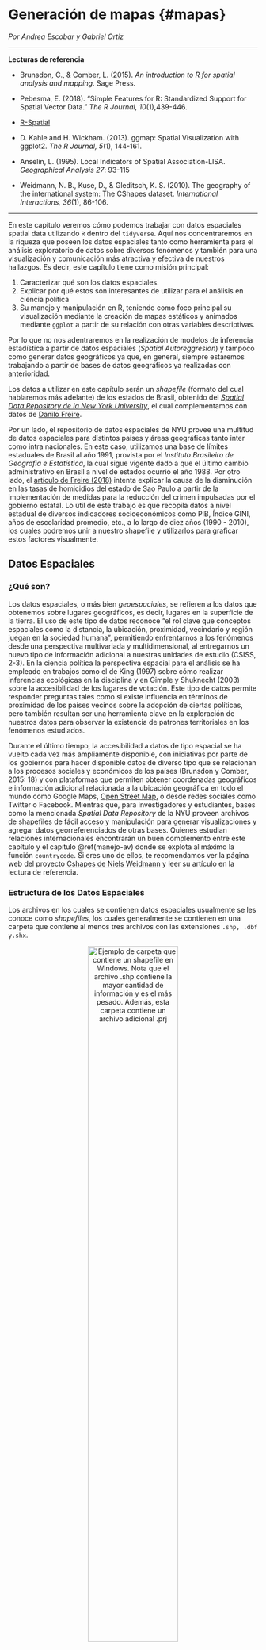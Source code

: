 
# Generación de mapas {#mapas}
*Por Andrea Escobar y Gabriel Ortiz*

***

**Lecturas de referencia**

- Brunsdon, C., & Comber, L. (2015). *An introduction to R for spatial analysis and mapping*. Sage Press.

- Pebesma, E. (2018). “Simple Features for R: Standardized Support for Spatial Vector Data.” *The R Journal, 10*(1),439-446. 

- [R-Spatial](https://r-spatial.github.io/sf/index.html)

- D. Kahle and H. Wickham. (2013). ggmap: Spatial Visualization with ggplot2. *The R Journal, 5*(1), 144-161. 
  
- Anselin, L. (1995). Local Indicators of Spatial Association-LISA. *Geographical Analysis 27*: 93-115 

- Weidmann, N. B., Kuse, D., & Gleditsch, K. S. (2010). The geography of the international system: The CShapes dataset. *International Interactions, 36*(1), 86-106.

***

En este capítulo veremos cómo podemos trabajar con datos espaciales spatial data utilizando `R` dentro del `tidyverse`. Aquí nos concentraremos en la riqueza que poseen los datos espaciales tanto como herramienta para el análisis exploratorio de datos sobre diversos fenómenos y también para una visualización y comunicación más atractiva y efectiva de nuestros hallazgos. Es decir, este capítulo tiene como misión principal:

1. Caracterizar qué son los datos espaciales.
2. Explicar por qué estos son interesantes de utilizar para el análisis en ciencia política 
3. Su manejo y manipulación en R, teniendo como foco principal su visualización mediante la creación de mapas estáticos y animados mediante `ggplot` a partir de su relación con otras variables descriptivas.  

Por lo que no nos adentraremos en la realización de modelos de inferencia estadística a partir de datos espaciales (*Spatial Autoreggresion*) y tampoco como generar datos geográficos ya que, en general, siempre estaremos trabajando a partir de bases de datos geográficos ya realizadas con anterioridad. 

Los datos a utilizar en este capítulo serán un *shapefile* (formato del cual hablaremos más adelante) de los estados de Brasil, obtenido del [*Spatial Data Repository de la New York University*](https://geo.nyu.edu/catalog/stanford-ys298mq8577), el cual complementamos con datos de [Danilo Freire](https://github.com/danilofreire). 

Por un lado, el repositorio de datos espaciales de NYU provee una multitud de datos espaciales para distintos países y áreas geográficas tanto inter como intra nacionales. En este caso, utilizamos una base de límites estaduales de Brasil al año 1991, provista por el *Instituto Brasileiro de Geografia e Estatística*, la cual sigue vigente dado a que el último cambio administrativo en Brasil a nivel de estados ocurrió el año 1988. Por otro lado, el [artículo de Freire (2018)](https://doi.org/10.25222/larr.334) intenta explicar la causa de la disminución en las tasas de homicidios del estado de Sao Paulo a partir de la implementación de medidas para la reducción del crimen impulsadas por el gobierno estatal. Lo útil de este trabajo es que recopila datos a nivel estadual de diversos indicadores socioeconómicos como PIB, Índice GINI, años de escolaridad promedio, etc., a lo largo de diez años (1990 - 2010), los cuales podremos unir a nuestro shapefile y utilizarlos para graficar estos factores visualmente. 

## 	Datos Espaciales

###  ¿Qué son?

Los datos espaciales, o más bien *geoespaciales*, se refieren a los datos que obtenemos sobre lugares geográficos, es decir, lugares en la superficie de la tierra. El uso de este tipo de datos reconoce “el rol clave que conceptos espaciales como la distancia, la ubicación, proximidad, vecindario y región juegan en la sociedad humana”, permitiendo enfrentarnos a los fenómenos desde una perspectiva multivariada y multidimensional, al entregarnos un nuevo tipo de información adicional a nuestras unidades de estudio (CSISS, 2-3). En la ciencia política la perspectiva espacial para el análisis se ha empleado en trabajos como el de King (1997) sobre cómo realizar inferencias ecológicas en la disciplina y en Gimple y Shuknecht (2003) sobre la accesibilidad de los lugares de votación. Este tipo de datos permite responder preguntas tales como si existe influencia en términos de proximidad de los países vecinos sobre la adopción de ciertas políticas, pero también resultan ser una herramienta clave en la exploración de nuestros datos para observar la existencia de patrones territoriales en los fenómenos estudiados. 

Durante el último tiempo, la accesibilidad a datos de tipo espacial se ha vuelto cada vez más ampliamente disponible, con iniciativas por parte de los gobiernos para hacer disponible datos de diverso tipo que se relacionan a los procesos sociales y económicos de los países (Brunsdon y Comber, 2015: 18) y con plataformas que permiten obtener coordenadas geográficos e información adicional relacionada a la ubicación geográfica en todo el mundo como Google Maps, [Open Street Map](https://www.openstreetmap.org/), o desde redes sociales como Twitter o Facebook. Mientras que, para investigadores y estudiantes, bases como la mencionada *Spatial Data Repository* de la NYU proveen archivos de shapefiles de fácil acceso y manipulación para generar visualizaciones y agregar datos georreferenciados de otras bases. Quienes estudian relaciones internacionales encontrarán un buen complemento entre este capítulo y el capítulo \@ref(manejo-av) donde se explota al máximo la función `countrycode`. Si eres uno de ellos, te recomendamos ver la página web del proyecto [Cshapes de Niels Weidmann](http://nils.weidmann.ws/projects/cshapes.html) y leer su artículo en la lectura de referencia. 

###  Estructura de los Datos Espaciales

Los archivos en los cuales se contienen datos espaciales usualmente se les conoce como *shapefiles*, los cuales generalmente se contienen en una carpeta que contiene al menos tres archivos con las extensiones `.shp, .dbf y.shx`.

<div class="figure" style="text-align: center">
<img src="00-images/carpeta_shapefile_windows.png" alt="Ejemplo de carpeta que contiene un shapefile en Windows. Nota que el archivo .shp contiene la mayor cantidad de información y es el más pesado. Además, esta carpeta contiene un archivo adicional .prj" width="60%" />
<p class="caption">(\#fig:shp-windows)Ejemplo de carpeta que contiene un shapefile en Windows. Nota que el archivo .shp contiene la mayor cantidad de información y es el más pesado. Además, esta carpeta contiene un archivo adicional .prj</p>
</div>

<div class="figure" style="text-align: center">
<img src="00-images/carpeta_shapefile_mac.png" alt="Ejemplo de carpeta que contiene un shapefile en Mac" width="60%" />
<p class="caption">(\#fig:shp-mac)Ejemplo de carpeta que contiene un shapefile en Mac</p>
</div>

Este tipo de objetos son usualmente representados por vectores (si no recuerdas lo que es un vector podés refrescarlo en el capítulo 3), que consisten en la descripción de la geometría o forma (*shape*) de los objetos, conteniendo usualmente variables adicionales, llamadas "atributos", sobre estos mismos datos. Tomando como ejemplo los datos que usaremos durante este capítulo, nuestra base de datos describe los bordes de los estados de Brasil (geometría) y además contiene información sobre la tasa de homicidios de cada uno de estos y otro tipo de datos socioeconómicos de ellos (atributos). Los datos espaciales son diversos en sus características y son usualmente divididos en tipos de vectores que en todos los casos consisten en un set de par de coordenadas (x,y) (Rspatial): 

*	Puntos: Una sola ubicación descrita por un punto como una dirección de una casa geocodificada.
*	Líneas: Segmento compuesto por una serie de puntos unidos el uno con el otro que no conforman un objeto cerrado.
*	Polígonos: Superficie plana compuesta por una serie de líneas conectadas la una con la otra que forman un objeto cerrado. 
*	Multi-polígonos: Multi-superficie compuesta por polígonos que no necesariamente deben intersectar. 

<div class="figure" style="text-align: center">
<img src="00-images/figura_formas.png" alt="Tipos de formas de datos espaciales. (1) Punto, (2) Línea, (3) Polígono." width="60%" />
<p class="caption">(\#fig:figura-formas)Tipos de formas de datos espaciales. (1) Punto, (2) Línea, (3) Polígono.</p>
</div>
 
<div class="books">
<p>Tip: Como hemos mencionado, el <a href="https://geo.nyu.edu/">Repositorio de Datos Espaciales de la NYU</a> puede ser una buena alternativa si es que deseas empezar a trabajar con datos espaciales de tu país, estado, o comuna. Si bien está en inglés, puedes buscar <em>shapefiles</em> fácilmente entrando a la página del Repositorio y seleccionas “Polygon” dentro de la categoría “Data Type”. Una vez es hecho esto, es solo un caso de introducir el nombre del área que te interesa en el buscador, seleccionar un resultado y apretar “Download Shapefile” en el costado superior derecho de la página para obtener tus archivos. Otra ventaja de estos datos es que suelen ser de bajo tamaño sin dejar de tener una calidad suficiente, lo cual es conveniente en el caso de que tu hardware posea limitaciones para trabajar con archivos de mayor tamaño.</p>
</div>

## Datos Espaciales en R

Durante los últimos años `R` ha avanzado considerablemente en sus herramientas para manipular y analizar datos geográficos de tal manera que esta sea compatible con el formato y las funcionalidades de otros paquetes del programa. En este capítulo nos concentraremos en el paquete `sf`, lanzado en el 2016, el cual se creó en base a las funcionalidades de tres paquetes anteriores: `sp`, `rgeos` y `rgdal` y que implementa el modelo estándar de código abierto *simple features* (cualidades simples) para la representación de objetos del mundo real en el computador, el cual posee atributos tanto espaciales como no espaciales, basados en geometría 2D con interpolación linear entre vértices (Pebesma, 2018).   

##  Special Features en R

La principal ventaja que nos entrega el paquete `sf` es que este permite trabajar con datos espaciales dentro del `tidyverse`, es decir, poder manejar datos espaciales como si fueran cualquier otro tipo de dataset, utilizando así las funciones de los paquetes de `R` contenidos dentro del metapaquete `tidyverse` como `ggplot2` y `dplyr` que has visto en los capítulos 4 y 5. 

Es importante tener la última versión de `tidyverse` para correr los geomas de `ggplot` que usaremos en este capítulo. Puedes actualizar a la última versión con el comando `install.packages("tidyverse")`:


```r
library(tidyverse)
```

Ahora necesitamos instalar el paquete `sf`. Para que este funcione en Mac y Linux se deben tener las versiones recientes de GDAL, GEOS, Proj.4 y UDUNTIS instaladas (Para más información ir a https://github.com/r-spatial/sf#installling). Una vez hecho esto podemos instalar el paquete `sf`:


```r
# devtools::install_github("robinlovelace/geocompr")
```


```r
# install.packages("sf")
```


```r
library(sf)
```

###  Estructura 

Para comenzar a trabajar, crea un proyecto de RStudio y descarga la carpeta comprimida con los shapefiles para este capítulo. El procedimiento para obtener los archivos es idéntico al que fue utilizado en el Capítulo \@ref(carga), de carga de bases de datos.

Para ver la estructura de los objetos de tipo `sf` cargamos nuestra base de datos en formato shapefile, utilizando el comando `st_read()` (Nota que estamos cargando el *archivo* "shp_brasil.shp" dentro de la *carpeta* "datos") y llamando el objeto a la consola:


```
## Reading layer `shp_brasil' from data source `/home/andres/google-drive/github/libroadp/00-datos/shp_brasil' using driver `ESRI Shapefile'
## Simple feature collection with 28 features and 1 field
## geometry type:  MULTIPOLYGON
## dimension:      XY
## bbox:           xmin: -2200000 ymin: -3700000 xmax: 2400000 ymax: 590000
## epsg (SRID):    NA
## proj4string:    +proj=poly +lat_0=0 +lon_0=-54 +x_0=0 +y_0=0 +ellps=GRS80 +units=m +no_defs
```


```r
shp_brasil <-  st_read("datos/")
```


```r
shp_brasil
## Simple feature collection with 28 features and 1 field
## geometry type:  MULTIPOLYGON
## dimension:      XY
## bbox:           xmin: -2200000 ymin: -3700000 xmax: 2400000 ymax: 590000
## epsg (SRID):    NA
## proj4string:    +proj=poly +lat_0=0 +lon_0=-54 +x_0=0 +y_0=0 +ellps=GRS80 +units=m +no_defs
## First 10 features:
##     estado                       geometry
## 1 Rondônia MULTIPOLYGON (((-977421 -89...
## 2     Acre MULTIPOLYGON (((-2179954 -8...
## 3 Amazonas MULTIPOLYGON (((-1482456 23...
## 4  Roraima MULTIPOLYGON (((-686729 582...
##  [ reached 'max' / getOption("max.print") -- omitted 6 rows ]
```

En la siguiente imagen detallamos las partes de nuestro shapefile con sus nombres:

<div class="figure" style="text-align: center">
<img src="00-images/imagen_estructura.png" alt="Estructura de un archivo de tipo `sf`" width="60%" />
<p class="caption">(\#fig:estructura-sf)Estructura de un archivo de tipo `sf`</p>
</div>

Como se puede observar en la figura anterior, las simple features son guardados por `sf` como formato data.frame y con el formato adicional de clase `sf`, por lo que como se mencionaba anteriormente, podemos tratar a este set de datos como cualquier otro dentro del tidyverse, utilizando sus funciones, pipes (%>%), etc. Aquí cada fila consiste en un simple feature y cada columna consiste en un atributo, la diferencia con el data normal es que encontramos una nueva columna de geometrías simple feature (*simple feature geometry column* - `sfc`)  que contiene las geometrías simple feature (*simple feature geometry* - `sfg`), resultando en un data.frame con una columna extra para la información espacial. 

Podemos comprobar esto al revisar el tipo de archivo que hemos cargado con el comando `class`. Nota que "shp_brasil" es al mismo un archivo de tipo "sf" y de tipo "data.frame":


```r
class(shp_brasil)
## [1] "sf"         "data.frame"
```

Ahora, si vemos más en detalle nuestros datos podemos encontrarnos con que este estándar puede implementar distintos tipos de geometría en nuestras bases de datos: 

*	Un vector numérico para un solo punto (POINT)
*	Una matriz numérica (cada fila es un punto) para una serie de puntos (MULTIPOINT o LINESTRING)
*	Una lista de matrices para un set de set de puntos (MULTIINESTRING, POLYGON)
*	Una lista de listas de matrices (MULTIPOLYGON), la cual se vuelve la más utilizada cuando se representan datos geográficos como la forma y ubicación de países u otras unidades administrativas de estos. 
*	Una lista de cualquiera de los elementos mencionados anteriormente (GEOMETRYCOLLECTION)

Utilizando el comando `st_geometry` podemos ver las geometrías que incluye nuestro shapefile:


```r
st_geometry(shp_brasil)
## Geometry set for 28 features 
## geometry type:  MULTIPOLYGON
## dimension:      XY
## bbox:           xmin: -2200000 ymin: -3700000 xmax: 2400000 ymax: 590000
## epsg (SRID):    NA
## proj4string:    +proj=poly +lat_0=0 +lon_0=-54 +x_0=0 +y_0=0 +ellps=GRS80 +units=m +no_defs
## First 5 geometries:
## MULTIPOLYGON (((-977421 -892385, -975932 -89366...
## MULTIPOLYGON (((-2179954 -836549, -2081720 -877...
## MULTIPOLYGON (((-1482456 230568, -1478207 21450...
## MULTIPOLYGON (((-686729 582625, -684216 581302,...
## MULTIPOLYGON (((883666 -122169, 883026 -123338,...
```

Una vez cargado nuestro shapefile podemos empezar a generar mapas. Nota que la forma para hacer esto está basada en `ggplot`; solo tenemos que seleccionar nuestra base de datos y agregar el geoma `geom_sf`:


```r
ggplot(data = shp_brasil)+
  geom_sf()
```

<div class="figure" style="text-align: center">
<img src="mapas_files/figure-html/unnamed-chunk-12-1.png" alt="Mapa de los estados de Brasil" width="480" />
<p class="caption">(\#fig:unnamed-chunk-12)Mapa de los estados de Brasil</p>
</div>

## Manejo de Datos Espaciales

Ya vimos como cargar shapefiles con el `st_read`. Ahora que ya tenemos el archivo cargado, procederemos a ver que tipo de modificaciones podemos hacerle para generar nuevos datos a partir de nuestra información, así como incorporar datos de otras bases a nuestro shapefile.

### 	Modificaciones

Existen dos principales maneras en que podemos realizar modificaciones a nuestra base georreferenciada. La primera consiste en aplicar las técnicas que hemos aprendidos ocupando el `tidyverse`, mientras que la segunda contempla ocupar funciones incorporadas en el paguete `sf`. En este paquete todas las funciones comienzan con st_ para que se pueda captar fácilmente por la herramienta de *completition* de Rstudio. Estas funciones se utilizan principalmente para transformar y realizar operaciones geográficas.  En esta sección combinaremos ambas técnicas para generar nuevas variables y datos asociados a nuestra base.

#### Filtrar y seleccionar por unidades geográficas

Una de las primeras funciones que podemos utilizar las funciones de `dplyr` para seleccionar datos dentro de nuestra base. Así, por ejemplo, podemos ocupar `filter` para seleccionar ciertos estados de Brasil, como por ejemplo el estado de São Paulo:


```r
shp_brasil %>% 
  filter(estado == "São Paulo")
## Simple feature collection with 1 feature and 1 field
## geometry type:  MULTIPOLYGON
## dimension:      XY
## bbox:           xmin: 92000 ymin: -2800000 xmax: 1e+06 ymax: -2200000
## epsg (SRID):    NA
## proj4string:    +proj=poly +lat_0=0 +lon_0=-54 +x_0=0 +y_0=0 +ellps=GRS80 +units=m +no_defs
##      estado                       geometry
## 1 São Paulo MULTIPOLYGON (((719692 -271...
```

Esto es más útil cuando lo ocupamos de manera combinada con `ggplot`, para elegir graficar solo algunos polígonos. Así, podemos graficar el estado de São Paulo:


```r
ggplot(data = shp_brasil %>%  
         filter(estado == "São Paulo")) +
  geom_sf()
```

<div class="figure" style="text-align: center">
<img src="mapas_files/figure-html/unnamed-chunk-14-1.png" alt="Mapa del estado de São Paulo" width="480" />
<p class="caption">(\#fig:unnamed-chunk-14)Mapa del estado de São Paulo</p>
</div>

Un desafío común que solemos encontrar cuando trabajamos con shapefiles de países completos es la existencia de regiones o zonas insulares que forman parte del país administrativamente pero se encuentras aisladas geográficamente, como por ejemplo la Isla de Pascua en Chile. Por diversos motivos, el acceso a datos sobre estas regiones puede ser más limítado, y suelen dejarse fuera de los análisis. Por esto, nos interesa sacar estas regiones de nuestros shapefile. En Brasil, el Distrito Estadual de Fernando de Noronha, un archipielago de 21 islas ubicado en el Océano Atlántica, corresponde a este tipo de casos (posiblemente lo puedes identificar como un pequeño punto en la parte superior derecha de los mapas anteriores). Podemos eliminar este tipo de datos de nuestro shapefile fácilmente utilizando, de nuevo, la función `filter`. 


```r
shp_brasil <-  shp_brasil %>% 
   filter(estado != "Distrito estadual de Fernando de Noronha (PE)")
```

Esto se ve reflejado en los mapas que haremos a continuación:


```r
ggplot(data = shp_brasil)+
  geom_sf()
```

<div class="figure" style="text-align: center">
<img src="mapas_files/figure-html/unnamed-chunk-16-1.png" alt="Mapa de los Estados de Brasil sin el distrito estadual de Fernando de Noronha" width="480" />
<p class="caption">(\#fig:unnamed-chunk-16)Mapa de los Estados de Brasil sin el distrito estadual de Fernando de Noronha</p>
</div>


#### Generar centroides

Otra opción es generar una nuevas variables asociadas a nuestras unidades, utilizando el comando `mutate`. Una acción común es la de generar lo que se denomina "centroides", es decir, puntos ubicados en el centro de nuestras unidades. Para generar los centroides debemos crear las variables `centroid`, `coords`, `coords_x`y `coords_y`asociadas a nuestras geometrías, utilizando los comandos `map`y `map_dbl` del paquete `purr` y los comandos `st_centroid` y `st_coordinates` del paquete `sf`:


```r
shp_brasil <- shp_brasil %>% mutate(centroid = map(geometry, st_centroid), coords = map(centroid, 
    st_coordinates), coords_x = map_dbl(coords, 1), coords_y = map_dbl(coords, 
    2))
head(shp_brasil)
## Simple feature collection with 6 features and 5 fields
## geometry type:  MULTIPOLYGON
## dimension:      XY
## bbox:           xmin: -2200000 ymin: -1500000 xmax: 880000 ymax: 590000
## epsg (SRID):    NA
## proj4string:    +proj=poly +lat_0=0 +lon_0=-54 +x_0=0 +y_0=0 +ellps=GRS80 +units=m +no_defs
##     estado          centroid            coords coords_x coords_y
## 1 Rondônia -967595, -1219996 -967595, -1219996  -967595 -1219996
##                         geometry
## 1 MULTIPOLYGON (((-977421 -89...
##  [ reached 'max' / getOption("max.print") -- omitted 5 rows ]
```

Una vez generadas estas variables podemos graficarlas con `ggplot` y el paquete `ggrepel` para generar los textos:


```r
library(ggrepel)
```


```r
ggplot(data = shp_brasil) +
  geom_sf()+
  geom_text_repel(mapping = aes(coords_x, coords_y, label = estado), size = 4, min.segment.length = 0)
```

<div class="figure" style="text-align: center">
<img src="mapas_files/figure-html/unnamed-chunk-19-1.png" alt="Mapa de Brasil con nombres de los estados" width="480" />
<p class="caption">(\#fig:unnamed-chunk-19)Mapa de Brasil con nombres de los estados</p>
</div>

#### Generar nuevas unidades con `st_union`

Aún otra opción interesante es la de generar nuevas variables que agrupen a varias de nuestras unidades geográficas. Al hacer esto, estaremos efectivamente generando nuevas unidades geográficas que van más allá de la información originalmente contenida en nuestro shapefile. Por ejemplo, en 1969 el *Instituto Brasileiro de Geografia e Estatística* dividió el país en 5 regiones que agrupan a los 27 estados del país. Dado que esta es una división con fines académicos y no es reconocida en términos político-administrativos, no es posible encontrar archivos de tipo shapefile que muestren estas regiones. Sin embargo, utilizando `mutate` y `case_when`, podemos fácilmente generar nosotros mismos esta categoría:


```r
shp_brasil <- shp_brasil %>% 
  mutate(region = case_when(estado %in% c("Goiás","Mato Grosso","Mato Grosso do Sul",
                                         "Distrito Federal") ~ "Centro-Oeste",
                            estado %in% c("Acre","Amapá","Amazonas","Pará","Rondônia",
                                         "Roraima","Tocantins") ~ "Norte",
                            estado %in% c("Alagoas","Bahia","Ceará","Maranhão","Paraíba",
                                         "Pernambuco","Piauí","Rio Grande do Norte",
                                         "Sergipe") ~ "Nordeste",
                            estado %in% c("Espírito Santo","Minas Gerais","Rio de Janeiro",
                                          "São Paulo") ~ "Sudeste",
                            estado %in% c("Paraná","Rio Grande do Sul","Santa Catarina") ~ "Sul"))
```

Una vez generada esta variable, la podemos incorporar a nuestro mapa:

```r
ggplot(data = shp_brasil)+
  geom_sf(aes(fill = region))
```

<div class="figure" style="text-align: center">
<img src="mapas_files/figure-html/unnamed-chunk-21-1.png" alt="Mapa de los estados de Brasil según región" width="480" />
<p class="caption">(\#fig:unnamed-chunk-21)Mapa de los estados de Brasil según región</p>
</div>

Mejor aún, podemos ocupar esta categoría para generar nuevas geometrías con `group_by`, `summarise` y `st_union`:


```r
shp_brasil_regiones <-  shp_brasil %>% 
  group_by(region)%>% 
  summarise(geometry = st_union(geometry)) %>%
  ungroup()
```

Podemos graficar este resultado con `ggplot`:


```r
ggplot(shp_brasil_regiones) + 
  geom_sf(aes(fill = region))
```

<div class="figure" style="text-align: center">
<img src="mapas_files/figure-html/unnamed-chunk-23-1.png" alt="Mapa de las regiones de Brasil" width="480" />
<p class="caption">(\#fig:unnamed-chunk-23)Mapa de las regiones de Brasil</p>
</div>

Nota que esto no genera objetos completamente "lisos", es decir, todavía tienen se observan algunas líneas en su interior, probablemente ocasionadas debido los polígonos de nuestro shapefile no se superponen de manera perfecta. Esta es una dificultad común al hacer este tipo de operaciones y puede ocurrir hasta al trabajar con shapefiles más sofísticados. Pese a estas dificultades, este tipo de operaciones puede ser muy útil al, por ejemplo, elaborar distritos electorales compuestos de varias provincias o municipalidades, por ejemplo.

### Crear nuevos shapefiles con `st_write`

Podemos guardar este nuevo shapefile con la función `st_write`, en la que solo tenemos que seleccionar el objeto que deseamos guardar y la ruta en que queremos que se guarde. En este caso guardaremos el archivo "shp_brasil_regiones.shp" en una carpeta del mismo nombre. Esto genera automáticamente no solo el .shp sino que también todos los otros archivos que componen el shapefile:


```r
st_write(shp_brasil_regiones,"datos/shp_brasil_regiones/shp_brasil_regiones.shp")
```

***

>Advertencia:
El comando `st_write` no puede sobrescribir archivos ya existentes, e intentar hacer esto reportará automáticamente un error. Si deseas modificar un shapefile que ya has generado previamente, deberás borrarlo manualmente de su carpeta antes de generar los nuevos archivos.

***

### 	Incorporar datos de otras bases con `merge`

Primero vamos a ver como incorporar datos de otras bases de datos a nuestro shapefile, ya que usualmente vamos a querer conocer *atributos* de nuestros lugares geográficos para generar análisis exploratorios o de inferencia estadística. En primer lugar, vamos a cargar la base de datos de Freire (previamente hemos eliminados algunos datos para simplificar la base). Podemos hacer esto con facilidad, utilizando el paquete del libro:


```r
library(paqueteadp)
```


```r
data(crimen_brasil)
```


Ahora se ha cargado la base adecuadamente, como podemos ver utilizando `head()` para obtener sus seis primeras observaciones:


```r
head(crimen_brasil)
## # A tibble: 6 x 6
##   codigo estado  anio tasa_homicidios   gini poblacion_extrema_pobreza
##    <dbl> <chr>  <dbl>           <dbl>  <dbl>                     <dbl>
## 1     12 Acre    1990            15.8  0.544                     48965
## 2     12 Acre    1991            25.1 NA                            NA
## 3     12 Acre    1992            24.7  0.560                     60910
## 4     12 Acre    1993            26.1  0.553                     57492
## 5     12 Acre    1994            19.7 NA                            NA
## 6     12 Acre    1995            22.6  0.582                     38659
```

Notarás que nuestra base contiene la variable `estado`. Esta misma variable está presente en nuestro shapefile:


```r
shp_brasil$estado
## [1] Rondônia  Acre      Amazonas  Roraima   Pará      Amapá     Tocantins
## [8] Maranhão 
##  [ reached getOption("max.print") -- omitted 19 entries ]
## 28 Levels: Acre Alagoas Amapá Amazonas Bahia ... Tocantins
```

Previamente nos hemos asegurado de que las observaciones estén codificadas de la misma manera tanto en la base como en el shapefile. De esta forma podemos juntar las bases utilizando el comando `left_join`:


```r
shp_brasil_datos <- shp_brasil %>% 
  left_join(crimen_brasil)
## Joining, by = "estado"
## Warning: Column `estado` joining factor and character vector, coercing into
## character vector
```

Utilizando `head` podemos ver el resultado de esta operación:


```r
head(shp_brasil_datos)
## Simple feature collection with 6 features and 11 fields
## geometry type:  MULTIPOLYGON
## dimension:      XY
## bbox:           xmin: -1400000 ymin: -1500000 xmax: -630000 ymax: -890000
## epsg (SRID):    NA
## proj4string:    +proj=poly +lat_0=0 +lon_0=-54 +x_0=0 +y_0=0 +ellps=GRS80 +units=m +no_defs
##      estado centroid coords coords_x coords_y region codigo anio
##      tasa_homicidios gini poblacion_extrema_pobreza geometry
##  [ reached 'max' / getOption("max.print") -- omitted 6 rows ]
```

Una vez que tenemos esta información incorporada a nuestro shapefile, estos datos nos servirán cuando empecemos a mapear variables en la sección 4.

## Mapear en R 

Los mapas han sido históricamente la manera principal para almacenar y comunicar datos espaciales, y los objetos y sus atributos pueden ser plasmados fácilmente de manera tal que el ojo humano pueda reconocer rápidamente patrones y anomalías en un mapa bien diseñado [(Spatial Analysis Online)](http://www.spatialanalysisonline.com/HTML/index.html). En esta sección aprenderás a realizar mapas de distinto tipo (tanto estáticos como animados) a partir de datos geográficos y de sus atributos teniendo como base el formato de `ggplot2`:

En primer lugar, podemos generar visualizaciones más complejas de elementos que ya hemos visto en secciones anteriores. Por ejemplo, podemos mapear cada una de nuestras unidades con un color distinto utilizando el argumento `fill` de `ggplot`:


```r
ggplot(shp_brasil)+
  geom_sf(aes(fill = estado))+
  guides(fill = "none")
```

<div class="figure" style="text-align: center">
<img src="mapas_files/figure-html/unnamed-chunk-31-1.png" alt="Mapa de Brasil con colores por estado" width="480" />
<p class="caption">(\#fig:unnamed-chunk-31)Mapa de Brasil con colores por estado</p>
</div>

También podemos cambiar el color base de nuestra imagen, así como el color de las líneas divisorias entre unidades geográficas:



```r
ggplot(shp_brasil)+
  geom_sf(fill = "white", color = "blue")+
  guides(fill = FALSE, color = FALSE)
```

<div class="figure" style="text-align: center">
<img src="mapas_files/figure-html/unnamed-chunk-32-1.png" alt="Mapa de los estados de Brasil con fondo blanco y fronteras azules" width="480" />
<p class="caption">(\#fig:unnamed-chunk-32)Mapa de los estados de Brasil con fondo blanco y fronteras azules</p>
</div>

También podemos generar una visualización más simple si eliminamos los indicadores de coordenadas que aparecen al borde de nuestro gráfico. Podemos hacer esto con el comando `coord_sf` y el comando `theme_void`:


```r
ggplot(data = shp_brasil) + 
  geom_sf() +
  coord_sf(crs = st_crs(shp_brasil), datum = NA)+
  theme_void()
```

<div class="figure" style="text-align: center">
<img src="mapas_files/figure-html/unnamed-chunk-33-1.png" alt="Mapa de los estados Brasil sin coordenadas ni líneas cartesianas" width="480" />
<p class="caption">(\#fig:unnamed-chunk-33)Mapa de los estados Brasil sin coordenadas ni líneas cartesianas</p>
</div>

O incluso podemos combinar varias de estas opciones en una sola imagen. Por ejemplo, en la siguiente imagen generamos un mapa con bordes negros y colores de relleno distintos para cada estado, donde además se señaliza el punto centroide de cada unidad y se eliminan los indicadores de coordenadas:


```r
ggplot(data = shp_brasil, aes(fill = estado)) +
  geom_sf(color = "black") +
  geom_text_repel(mapping = aes(coords_x, coords_y, label = estado), size = 4, min.segment.length = 0) +
  coord_sf(crs = st_crs(shp_brasil), datum = NA)+
  theme_void()+
  guides(fill = "none")
```

<div class="figure" style="text-align: center">
<img src="mapas_files/figure-html/unnamed-chunk-34-1.png" alt="Mapa de Brasil con colores y nombres por estado y sin coordenadas ni líneas cartesianas" width="480" />
<p class="caption">(\#fig:unnamed-chunk-34)Mapa de Brasil con colores y nombres por estado y sin coordenadas ni líneas cartesianas</p>
</div>


##  Mapeando variables
Como ya hemos agregado los datos de Freire (2018) a nuestro shapefile, podemos ocupar estas variables para ejemplificar diferencias entre nuestras unidades geográficas. Así, por ejemplo, podemos mostrar el índice Gini para cada estado con el argumento `fill`. Los datos corresponden al promedio de los años observados:


```r
ggplot(shp_brasil_datos %>% filter(gini != "NA")) +
  geom_sf(aes(fill = gini)) 
```

<div class="figure" style="text-align: center">
<img src="mapas_files/figure-html/unnamed-chunk-35-1.png" alt="Mapa de los estados de Brasil según índice Gini" width="480" />
<p class="caption">(\#fig:unnamed-chunk-35)Mapa de los estados de Brasil según índice Gini</p>
</div>

También podemos combinar esto con `filter` para seleccionar solo ciertos años de nuestra base. Por ejemplo, podemos mostrar la cantidad de personas en extrema pobreza para el año 2009 en los diferentes estados:


```r
ggplot(shp_brasil_datos %>% filter(anio == 2009) ) +
  geom_sf(aes(fill = poblacion_extrema_pobreza)) 
```

<div class="figure" style="text-align: center">
<img src="mapas_files/figure-html/unnamed-chunk-36-1.png" alt="Mapa de los estados de Brasil según población en extrema pobreza" width="480" />
<p class="caption">(\#fig:unnamed-chunk-36)Mapa de los estados de Brasil según población en extrema pobreza</p>
</div>

### 	Mapas animados con `gganimate`

Cuando estamos trabajando con datos por ciertos periodos de tiempo una visualización que puede ser de utilidad es el mostrar la evolución de una variable a través de ese periodo. Para hacer esto generalmente lo que haríamos es generar varios gráficos de distintos puntos temporales y después unirlos en una sola figura. Por ejemplo, podríamos generar distintos mapas con las tasas de homicidios para cada estado desde el año 2006 hasta el año 2009 e incorporarlos todos a una misma figura con el paquete `gridExtra`:


```r
a <- ggplot(shp_brasil_datos %>%  filter(anio == 2006)) +
  geom_sf(aes(fill = tasa_homicidios))+
  labs(subtitle = "Año: 2006")
b <- ggplot(shp_brasil_datos %>%  filter(anio == 2007)) +
  geom_sf(aes(fill = tasa_homicidios)) +
  labs(subtitle = "Año: 2007")
c <- ggplot(shp_brasil_datos %>%  filter(anio == 2008)) +
  geom_sf(aes(fill = tasa_homicidios)) +
  labs(subtitle = "Año: 2008")
d <- ggplot(shp_brasil_datos %>%  filter(anio == 2009)) +
  geom_sf(aes(fill = tasa_homicidios)) +
  labs(subtitle = "Año: 2009")
```


```r
library(gridExtra)
```


```r
grid.arrange(a,b,c,d)
```

<div class="figure" style="text-align: center">
<img src="mapas_files/figure-html/unnamed-chunk-39-1.png" alt="Mapas de los estados de Brasil según tasas de homicidios" width="480" />
<p class="caption">(\#fig:unnamed-chunk-39)Mapas de los estados de Brasil según tasas de homicidios</p>
</div>

Sin embargo, una opción más dinámica para mostrar estos cambios es la de mostrar los mismos datos en un mismo mapa que cambie a medida que cambie la unidad temporal específica. Al usar tan solo un mapa, esto también nos permite incorporar más unidades temporales; así, por ejemplo, podemos ver las tasas de homicidios en cada estado desde 1990 a la fecha. Para hacer esto primero debemos instalar el paquete `gganimate`. Como este aún no está disponible desde CRAN, debemos utilizar `devtools`para instalarlo:


```r
devtools::install_github('thomasp85/gganimate')
```


```r
library(gganimate)
```

Una vez hecho esto, podemos generar el objeto utilizando `ggplot`y el comando `transition_manual`. En este ultimo seleccionamos como argumento nuestra variable temporal, que en este caso corresponde a "anio". También al seleccionar la función "{current_frame}" como parte de nuestro subtitulo hace que se muestre automáticamente el año al cambiar la imagen: 


```r
e <- ggplot(shp_brasil_datos)+
  geom_sf(aes(fill=tasa_homicidios))+
  transition_manual(anio)+
  labs(subtitle = "Año: {current_frame}")
```

Una vez generado el objeto, simplemente utilizamos el comando `animate` para generar la animación:


```r
animate(e)
```

<div class="figure" style="text-align: center">
<img src="mapas_files/figure-html/unnamed-chunk-43-1.gif" alt="Mapa animado de los estados de Brasil según tasas de homicidios"  />
<p class="caption">(\#fig:unnamed-chunk-43)Mapa animado de los estados de Brasil según tasas de homicidios</p>
</div>

También podemos guardar nuestra animación en diferentes formatos. Por ejemplo, podemos guardar nuestra animación en forma de gif con el argumento `renderer` y el comando `gifski_renderer`. Solo tenemos que seleccionar una ruta de exportación:


```r
animate(e, renderer = gifski_renderer("00-images/tasas_homicidio_brasil.gif"))
```

Para generar otros tipos de archivos animados, podemos revisar la documentación de `renderers`:


```r
?renderers
```


## Inferencia a partir de Datos Espaciales

Más allá del análisis exploratorio y descriptivo que podemos realizar con los datos espaciales, estos también son de gran utilidad para realizar inferencia sobre la relación entre distintos fenómenos. La inferencia en base a datos espaciales parte de la base de reconocer que las observaciones en el espacio no pueden ser asumidas todo el tiempo como mutuamente independientes, debido a que las observaciones que están cerca la una de la otra son la mayoría del tiempo similares, por lo que debemos prestar atención a los diferentes patrones de asociación espacial que existen en los fenómenos que estudiamos. 

Estos patrones espaciales (que llamamos *autocorrelación espacial*), miden cómo la distancia influencia una variable en particular, pudiendo ser utilizados como información relevante sobre tipos de influencia que no han sido observadas o consideradas. (Bivand, Pebesma & Gomez-Rubio, 2008: 11). 

###  Indicadores locales de asociación espacial (LISA)

En esta sección encontrarás los mecanismos básicos para adentrarse en la correlación espacial, basándonos en los LISA (Local indicator of spatial asociation), indicadores locales de asociación espacial introducidos por [Luc Anselin (1995)](https://onlinelibrary.wiley.com/doi/epdf/10.1111/j.1538-4632.1995.tb00338.x). Estos permiten indicar la existencia de similitud (correlación) entre observaciones próximas las unas a las otras, es decir, si están agrupadas (*clustered*) espacialmente. Para esto Anselin indica que: 

* El LISA para cada observación da un indicador sobre el grado de clustering espacial significativo de valores similares alrededor de esa observación
* La suma de los LISAs de todas las observaciones es proporcional a un indicador global de correlación espacial. 

Y mediante el testeo de significancia estadística para estos indicadores, se pueden identificar localidades en donde hay un grado significativo de clustering (o repulsión espacial) (Brunsdon & Comber, 2015, 249). Se dice que las variables tienen una correlación espacial positiva cuando valores similares tienden a estar más cercanos entre ellos que los valores distintos (Lansley & Cheschire, 2016, 77)

### Matriz de Pesos Espaciales

El primer paso para realizar este tipo de análisis es determinar el set de vecindarios para cada observación, es decir, identificar los polígonos que comparten fronteras entre ellos. Luego, debemos asignar pesos a cada relación vecina, que permiten definir la fuerza de esta relación en base a cercanía. En las matrices de peso, los vecinos son definidos por un método binario (0,1) en cada fila indicando si existe o no relación. 

Para hacer este tipo de análisis primero necesitamos cargar el paquete `spdep` y guardar las coordenadas de las unidades de nuestro mapa:


```r
library(spdep)
```


```r
coords <- coordinates(as((shp_brasil), 'Spatial'))
```

También en esta sección trabajaremos con el shapefile al cual hemos agregado datos de la base de Freire (2018), `shp_brasil_datos`,pero solo ocuparemos datos del último año disponible, correspondiente a 2009:


```r
shp_brasil_datos <- shp_brasil_datos %>%  filter(anio == 2009)
```

Existen tres criterios diferentes para calcular los vecindarios: 

1.	Rook: Considera como vecinos a cualquier par de celdas que compartan alguna arista (borde). 

<div class="figure" style="text-align: center">
<img src="00-images/imagen_rook.png" alt="Criterio Rook" width="60%" />
<p class="caption">(\#fig:criterio-rook)Criterio Rook</p>
</div>

Para generar este critero se utiliza el comando `poly2nb` del paquete `spdep`. Debemos fijarnos que el argumento `queen` este fijado en 'FALSE'.


```r
rook_brasil <- poly2nb(as(shp_brasil_datos, 'Spatial'),
                   row.names = shp_brasil$estado,
                   queen     = FALSE)
```

Podemos plotear con el comando `plot.nb`:


```r
plot.nb(rook_brasil,coords)
```

<img src="mapas_files/figure-html/unnamed-chunk-50-1.png" width="480" style="display: block; margin: auto;" />

Y podemos graficar esto por encima de nuestro mapa con `ggplot`. Primero necesitamos pasar nuestras coordenadas a un dataframe con esta función de [Maxwell B. Joseph](https://mbjoseph.github.io/2015/06/15/nb_ggmap.html).


```r
nb_to_df <- function(nb, coords){
  x <- coords[, 1]
  y <- coords[, 2]
  n <- length(nb)

  cardnb <- card(nb)
  i <- rep(1:n, cardnb)
  j <- unlist(nb)
  return(data.frame(x=x[i], xend=x[j],
                    y=y[i], yend=y[j]))
}
```

Generamos el dataframe:


```r
rook_brasil_df <- nb_to_df(rook_brasil, coords)
```

Y ahora podemos generar el gráfico con los los geomas `geom_point`y `geom_segment`:


```r
ggplot(shp_brasil_datos) +
  geom_sf()+
  geom_point(data = rook_brasil_df,
             mapping = aes(x = x, y = y))+
  geom_segment(data = rook_brasil_df,
               mapping = aes(x = x, xend = xend, y = y, yend = yend))
```

<div class="figure" style="text-align: center">
<img src="mapas_files/figure-html/unnamed-chunk-53-1.png" alt="Mapa de vecinos, criterio Rook" width="480" />
<p class="caption">(\#fig:unnamed-chunk-53)Mapa de vecinos, criterio Rook</p>
</div>


2.	Queen: Considera como vecinos a cualquier par de celdas que compartan alguna arista o un punto. 

<div class="figure" style="text-align: center">
<img src="00-images/imagen_queen.png" alt="Criterio Queen" width="60%" />
<p class="caption">(\#fig:criterio-queen)Criterio Queen</p>
</div>

Para generar este criterio igualmente utilizamos el comando `poly2nb` y generamos el dataframe:


```r
queen_brasil <- poly2nb(as(shp_brasil_datos, 'Spatial'),
                   row.names = shp_brasil$estado)
queen_brasil_df <- nb_to_df(queen_brasil, coords)
```

Y ahora podemos generar el gráfico, lo cual hacemos directamente sobre nuestro mapa de Brasil:


```r
ggplot(shp_brasil_datos) +
  geom_sf()+
  geom_point(data = queen_brasil_df,
             mapping = aes(x = x, y = y))+
  geom_segment(data = queen_brasil_df,
               mapping = aes(x = x, xend = xend, y = y, yend = yend))
```

<div class="figure" style="text-align: center">
<img src="mapas_files/figure-html/unnamed-chunk-55-1.png" alt="Mapa de vecinos, criterio Queen" width="480" />
<p class="caption">(\#fig:unnamed-chunk-55)Mapa de vecinos, criterio Queen</p>
</div>


3.	K-nearest: Los vecindarios se generan en base la distancia entre vecinos, donde “k” se refiere al número de vecinos de una determinada locación, calculada como la distancia entre los puntos centrales de los polígonos. Se aplica usualmente cuando las áreas tienen diferentes tamaños para asegurarse que cada lugar tenga el mismo número de vecinos, independiente de cuán grande sean las áreas vecinas (Fuente: https://geodacenter.github.io/glossary.html ). 

En este caso utilizaremos a los seis vecinos más cercanos. Esto lo podemos hacer con el comando `knn2nb`. También generamos inmediatamente el dataframe:


```r
kn_brasil <- knn2nb(knearneigh(coords, k = 6), 
                   row.names = shp_brasil_datos$estado)
kn_brasil_df <- nb_to_df(kn_brasil,coords)
```

Y generamos el mapa con ggplot:


```r
ggplot(shp_brasil_datos) +
  geom_sf()+
  geom_point(data = kn_brasil_df,
             mapping = aes(x = x, y = y))+
  geom_segment(data = kn_brasil_df,
               mapping = aes(x = x, xend = xend, y = y, yend = yend))
```

<div class="figure" style="text-align: center">
<img src="mapas_files/figure-html/unnamed-chunk-57-1.png" alt="Mapa de vecinos, criterio k-nearest" width="480" />
<p class="caption">(\#fig:unnamed-chunk-57)Mapa de vecinos, criterio k-nearest</p>
</div>

Nota que si bien Rook y Queen generan, para nuestro caso, resultados similares en cuanto a la vecindad en nuestro mapa, el modelo k-nearest añade muchas más relaciones 


### Moran’s I
El Moran’s I es la estadística más utilizada para identificar autocorrelación espacial:

$$ I = \frac{n}{\sum_{i=1}^{n}(yi - \bar{y})^2} \frac{\sum_{i=1}^{n}\sum_{j=1}^{n}wij(yi - \bar{y})(yj - \bar{y})}{\sum_{i=1}^{n}\sum_{j=1}^{n}wij}$$

Esta fórmula si bien parece compleja, no es más que una versión expandida de la fórmula para computar el coeficiente de correlación, al cual se le agrega una matriz de pesos espaciales [RSpatial](http://rspatial.org/analysis/rst/3-spauto.html) mediante la cual se puede testear y visualizar la presencia de autocorrelación espacial.

Esta estadística es utilizada para realizar un test que permite evaluar la significancia de la correlación espacial.  Primero, realizaremos un test a nivel global que crea una sola medida de correlación espacial. Este test de Moran creará una medida de correlación entre -1 y 1 en donde:

•	1 determina una correlación espacial positiva perfecta (que indica que nuestros datos están agrupados en clusters) 
•	0 significa que nuestros datos están distribuidos aleatoriamente 
•	-1 representa autocorrelación espacial negativa (valores disímiles están cercanos entre sí).

<div class="figure" style="text-align: center">
<img src="00-images/imagen_autocorrelacion.png" alt="Ejemplos de Moran's I" width="60%" />
<p class="caption">(\#fig:autocorr)Ejemplos de Moran's I</p>
</div>

Utilizando la simulación de Monte Carlo en donde los valores son asignados aleatoriamente a los polígionos para computar el Moran’s I, lo cual es repetido varias veces para establecer una distribución de los valores esperados. Luego de esto, el valor observado del Moran’s I es comparado con la distribución simulada para ver cuán probable es que los valores observadores puedan ser considerados como aleatorios y así determinar si existe autocorrelación espacial significativa (Rspatial)

Para hacer el Moran's I test utilizaremos el comando `moran.test`. La variable para la cual identificaremos su nivel de correlacion espacial es la variable de índice gini, y ocuparemos el criterio Queen. Para esto debemos generar un objeto de tipo `listw`(matriz de pesos) basado en el criterio Queen:


```r
queen_brasil_lw <- nb2listw(queen_brasil)
```

Con esto podemos generar el test de Moran's I, donde seleccionamos matriz de pesos el objeto que acabamos de crear: 


```r
moran.test(shp_brasil_datos$tasa_homicidios, listw = queen_brasil_lw)
## 
## 	Moran I test under randomisation
## 
## data:  shp_brasil_datos$tasa_homicidios  
## weights: queen_brasil_lw    
## 
## Moran I statistic standard deviate = 1, p-value = 0.1
## alternative hypothesis: greater
## sample estimates:
## Moran I statistic       Expectation          Variance 
##             0.113            -0.038             0.019
```

El resultado del test de Moran's I nos muestra que existe una leve relación de correlación positiva, versus una expectativa de una leve relación negativa. Pero el test resulta no ser significativo estadísticamente al tener un valor-p menor a una significancia del 0.05. Por ende, podemos señalar que la tasa de homicidios no presenta altos grados de autocorrelación espacial cuando estamos analizando estos datos a nivel estadual en Brasil. 

También realizamos un scatter plot para visualizar el tipo y fuerza de la correlación espacial en la distribución de nuestros datos. Para generar el scatter plot utilizamos el comando `moran.test`:


```r
moran.plot(shp_brasil_datos$tasa_homicidios, listw = queen_brasil_lw)
```

<img src="mapas_files/figure-html/unnamed-chunk-60-1.png" width="480" style="display: block; margin: auto;" />

En este mapa la curva  del gráfico indica el valor del Moran’s I, es decir, la medida global de autocorrelación espacial de nuestros datos. Como ya vimos en el test anterior, esta es ligeramente positiva. El eje horizontal del gráfico muestra los datos de las tasas de homicidios a nivel estatal en Brasil y el eje vertical muestra estos mismos datos, pero laggeados espacialmente. Los cuatro cuadrantes del gráfico describen el valor de la observación en relación a sus vecinos: alta-alta, baja-baja (autocorrelación espacial positiva), baja-alta o alta-baja (correlación espacial negativa), y el gráfico también puntualiza en los valores considerados como outliers en esta relación, como el Distrito Federal o Acre. (Fuente: https://geodacenter.github.io/glossary.html) 

Si bien el test de Moran nos permite identificar si es que existe clustering a nivel global,  no nos permite identificar si existen clusters locales significantes en la variable que estamos analizando (Lansley & Cheschire, 2016, 78). Es por esto que realizamos un test de Moran’s I a nivel local en donde se calculan los indicadores locales de asociación espacial para cada unidad de nuestros datos y se testea si es que esta relación es estadísticamente significativa, lo que nos entrega datos sobre los patrones geográficos de la relación de los datos espaciales y si existen desviaciones locales de los patrones globales de autocorrelación espacial.

Para hacer este test de Moran's I utilizamos `localmoran`. Sin embargo, en esta ocasión generamos el objeto `listw` inmediatamente al interior del comando, al cual le agregamos un argumento nuevo `style`. Nota también que no realizamos el test de inmediato, sino que generamos un objeto con él, el cual después utilizaremos para mapear la correlación espacial:


```r
lmoran_brasil <- localmoran(x = shp_brasil_datos$gini,
           listw = nb2listw(queen_brasil, style = "B"))
```

Una vez obtenidos estos datos para cada polígono, podemos mapearlos para indicar cómo varía la correlación espacial en las zonas que estamos estudiando. Primero unimos los resultados a nuestro shapefile:


```r
mapa_moran <- cbind(shp_brasil_datos, lmoran_brasil)
```

A continuación podemos mapear los resultados con `ggplot`:


```r
ggplot(mapa_moran)+
  geom_sf(aes(fill = Ii))+
  labs(fill = "Estadísitico Moran Local")
```

<div class="figure" style="text-align: center">
<img src="mapas_files/figure-html/unnamed-chunk-63-1.png" alt="Moran's I a nivel local para distintos valores de Gini" width="480" />
<p class="caption">(\#fig:unnamed-chunk-63)Moran's I a nivel local para distintos valores de Gini</p>
</div>


Este mapa nos permite observar la variación en la autocorrelación a lo largo del espacio, pero no es posible identificar si los patrones geográficos de autocorrelación son clusters con valores altos o bajos, lo que nos permitirá analizar el tipo de autocorrelación espacial que existe y su nivel de significancia. Para esto debemos crear un mapa de clusters LISA, que creará una etiqueta basada en los tipos de relación que se comparte con sus vecinos (alta-alta, baja-alta, insignificante, etc) en relación a los valores de la variable que estamos analizando (Gini).

Para poder realizar esto, primero se deben realizar una serie de transformaciones que detallamos a continuación:


```r
#Genera el mapa de cluster LISA
cuadrante <- vector(mode="numeric",length=nrow(lmoran_brasil)) 

#Centra la variable de interés en su media
m_gini<- shp_brasil_datos$gini - mean(shp_brasil_datos$gini)

#Centra el Moran's local en la media
m_lmoran <- lmoran_brasil[,1] - mean(lmoran_brasil[,1])

#Umbral de significancia
signif <- 0.1

#Crea el cuadrante de datos
cuadrante[m_gini >0 & m_lmoran>0] <- "Alto-Alto"
cuadrante[m_gini <0 & m_lmoran<0] <- "Bajo-Bajo"
cuadrante[m_gini <0 & m_lmoran>0] <- "Bajo-Alto"
cuadrante[m_gini >0 & m_lmoran<0] <- "Alto-Bajo"
cuadrante[lmoran_brasil[,5]>signif] <- "Insignificante"
```

A continuación podemos generar el gráfico con `ggplot`. Nota que utilizamos `scale_fill_manual" para cambiar los colores de modo que reflejen la intensidad de la autocorrelación:


```r
ggplot(shp_brasil_datos, aes(fill = cuadrante))+
  geom_sf()+
  labs(fill = "Cuadrante")+
  scale_fill_manual(values=c("red", "lightblue", "white"))
```

<div class="figure" style="text-align: center">
<img src="mapas_files/figure-html/unnamed-chunk-65-1.png" alt="Patrones Geográficos de Clusterización para distintos valores de Gini" width="480" />
<p class="caption">(\#fig:unnamed-chunk-65)Patrones Geográficos de Clusterización para distintos valores de Gini</p>
</div>

Este mapa nos entrega una mayor información sobre los patrones geográficos de autocorrelación espacial. Este mapa nos muestra si es que existen clusters, es decir, regiones en donde en su núcleo existe autocorrelación espacial positiva, por ende, nos muestra regiones clusterizadas más que lugares individuales. Es importante señalar que estos mapas no son significativos, sino que nos permiten encontrar lugares o relaciones que pueden ser interesantes para un análisis posterior. 

Podemos interpretar en este caso que en la mayor parte de Brasil, existe una correlación espacial insignificante para los valores de Gini, es decir, su valor no está influenciado por la proximidad de otros valores similares. Sin embargo, en algunos estados del noreste de Brasil podemos observar que existe un clusters en donde se concentran altos valores de Gini que tienen vecinos también con altos valores en esa misma variable (*hot spots*), indicando que esas regiones contribuyen significativamente hacia una autocorrelación espacial positiva a nivel global. Por otro lado, en los estados que están coloreados con celeste encontramos clusters que concentran valores bajos de Gini en donde sus vecinos poseen altos valores de la misma variable y, por ende, contribuyen significativamente a una autocorrelación espacial negativa a nivel global (ya que esta está ocurre cuando valores disímiles son próximos entre sí).

<div class="books">
<p><strong>Ejercicios antes de continuar al próximo capítulo</strong> - Desde el <a href="https://geo.nyu.edu/">Repositorio de Datos Espaciales de la NYU</a> baja un shapefile de América Latina y cárgalo a <code>R</code>.</p>
<ul>
<li><p>Utilizando <code>left_join()</code> agrégale datos por país de variables como el gini e el Indice de Desarrollo Humano a partir de la base datos extendida de <a href="https://www.v-dem.net/en/data/data-version-8/#">V-Dem</a>.</p></li>
<li><p>Crea un mapa con el valor de 2015 para una de estas variables y representalo en forma de mapa con <code>geom_sf</code>.</p></li>
<li><p>¿Te animas a crear el mismo mapa para varios años usando <code>gganimate</code>?</p></li>
</ul>
</div>

